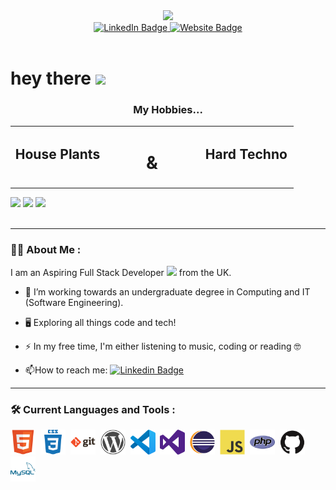 <div id="header" align="center">
  <img src="https://media4.giphy.com/media/v1.Y2lkPTc5MGI3NjExZnJoY3UzbXI1bWV2NGdmdm9vNXYxZzE5b241c2F4Z3dib3RoY2dyayZlcD12MV9pbnRlcm5hbF9naWZfYnlfaWQmY3Q9cw/5eLDrEaRGHegx2FeF2/giphy.gif" width="100"/>
</div>
<div id="badges" align="center">
  <a href="www.linkedin.com/in/hayden-scott-19088059" target="_blank" rel="noopener noreferrer">
  <img src="https://img.shields.io/badge/linkedIn-blue?style=for-the-badge&logo=LinkedIn&logoColor=white" alt="LinkedIn Badge"/>
  </a>
  <a href="https://haydenscott.org/" target="_blank" rel="noopener noreferrer">
  <img src="https://img.shields.io/badge/Haydenscott.org-red?style=for-the-badge&logo=wordpress&logoColor=white" alt="Website Badge"/>
  </a>
</div>
<div id="badges" align="center">
  <img src="https://komarev.com/ghpvc/?username=Hayds97&style=flat-square&color=blue" alt=""/>
</div>
<h1>
  hey there
  <img src="https://media0.giphy.com/media/v1.Y2lkPTc5MGI3NjExM2Eyd3VqeXBiYXFxdzlmZGU1dHVuemd2aG9tbHlwbGkxb3B0YW41bCZlcD12MV9pbnRlcm5hbF9naWZfYnlfaWQmY3Q9cw/XjkOiGxmg05CadXpRf/giphy.gif" width="120px"/>
</h1>
<div align="center">
<strong>
  
###  My Hobbies...

</strong>
</div>
<table align="center" width="100%">
<tr>
<td valign="top" width="33%">
<h2 align="center"> House Plants</h2>
</td>
<td valign="top" width="33%">
<h1 align="center">&</h1>
</td>
<td valign="top" width="33%">
<h2 align="center">Hard Techno</h2>
</td>
</tr>
</table>

<div align"center">
  <span><img src="https://media0.giphy.com/media/v1.Y2lkPTc5MGI3NjExOXlnODE3MHc4NjAxMHI5b2M3MmQxYTlic3Z4anl2ZXF1aTduNHJhMSZlcD12MV9pbnRlcm5hbF9naWZfYnlfaWQmY3Q9Zw/26ufjFk8J2dGlUnkY/giphy.gif" width=33% /></span>
  <span><img src="https://media2.giphy.com/media/v1.Y2lkPTc5MGI3NjExaGZ4aHQzdndxcG5vbnY0OWllMWZud25ia3F2d3cwbGEzdTl0YTQyYSZlcD12MV9pbnRlcm5hbF9naWZfYnlfaWQmY3Q9cw/EtgTxOJPz1ATHIkbrP/giphy.gif" width=33% /></span>
  <span><img src="https://media3.giphy.com/media/v1.Y2lkPTc5MGI3NjExazh0eWx0bzRsbzltdWttMGtnczN0YXRrOGxuN3pkY2tzcnUxNGZ2ZCZlcD12MV9pbnRlcm5hbF9naWZfYnlfaWQmY3Q9Zw/elQ5RkAm90DZpirhRg/giphy.gif" width=33% /></span>
</div>
<br>
<hr>

### :man_technologist: About Me :



I am an Aspiring Full Stack Developer <img src="https://media.giphy.com/media/WUlplcMpOCEmTGBtBW/giphy.gif" width="30"> from the UK.

- :telescope: I’m working towards an undergraduate degree in Computing and IT (Software Engineering).

- 🖥️ Exploring all things code and tech!

- :zap: In my free time, I'm either listening to music, coding or reading 🤓

- :mailbox:How to reach me: [![Linkedin Badge](https://img.shields.io/badge/linkedIn-blue?style=for-the-badge&logo=LinkedIn&logoColor=white)](www.linkedin.com/in/hayden-scott-19088059)

<hr>

### :hammer_and_wrench: Current Languages and Tools :
<div>
  <img src="https://github.com/devicons/devicon/blob/master/icons/html5/html5-original.svg" title="html5" alt="HTML5" width="40" height="40"/>&nbsp;
   <img src="https://github.com/devicons/devicon/blob/master/icons/css3/css3-plain-wordmark.svg"  title="CSS3" alt="CSS" width="40" height="40"/>&nbsp;
    <img src="https://github.com/devicons/devicon/blob/master/icons/git/git-original-wordmark.svg" title="Git" **alt="Git" width="40" height="40"/>&nbsp;
      <img src="https://raw.githubusercontent.com/devicons/devicon/6910f0503efdd315c8f9b858234310c06e04d9c0/icons/wordpress/wordpress-plain.svg"  title="WordPress" **alt="WordPress" width="40" height="40"/>&nbsp;
        <img src="https://raw.githubusercontent.com/devicons/devicon/6910f0503efdd315c8f9b858234310c06e04d9c0/icons/vscode/vscode-original.svg" title="VSC" **alt="VSC" width="40" height="40"/>&nbsp;
          <img src="https://raw.githubusercontent.com/devicons/devicon/6910f0503efdd315c8f9b858234310c06e04d9c0/icons/visualstudio/visualstudio-plain.svg" title="Visual Studio" **alt="Visual Studio" width="40" height="40"/>&nbsp;
            <img src="https://raw.githubusercontent.com/devicons/devicon/6910f0503efdd315c8f9b858234310c06e04d9c0/icons/eclipse/eclipse-original.svg" title="Eclipse" **alt="Eclipse" width="40" height="40"/>&nbsp;
              <img src="https://github.com/devicons/devicon/blob/master/icons/javascript/javascript-original.svg" title="JavaScript" alt="JavaScript" width="40" height="40"/>&nbsp;
                <img src="https://raw.githubusercontent.com/devicons/devicon/6910f0503efdd315c8f9b858234310c06e04d9c0/icons/php/php-original.svg" title="PHP" alt="PHP" width="40" height="40"/>&nbsp;
                  <img src="https://raw.githubusercontent.com/devicons/devicon/6910f0503efdd315c8f9b858234310c06e04d9c0/icons/github/github-original.svg" title="GitHub" alt="GitHub" width="40" height="40"/>&nbsp;
                    <img src="https://raw.githubusercontent.com/devicons/devicon/6910f0503efdd315c8f9b858234310c06e04d9c0/icons/mysql/mysql-plain-wordmark.svg" title="MySQL" alt="MySQL" width="40" height="40"/>&nbsp;
                
                    
</div>

<!--
**Hayds97/Hayds97** is a ✨ _special_ ✨ repository because its `README.md` (this file) appears on your GitHub profile.

Here are some ideas to get you started:

- 🔭 I’m currently working on ...
- 🌱 I’m currently learning ...
- 👯 I’m looking to collaborate on ...
- 🤔 I’m looking for help with ...
- 💬 Ask me about ...
- 📫 How to reach me: ...
- 😄 Pronouns: ...
- ⚡ Fun fact: ...
-->
